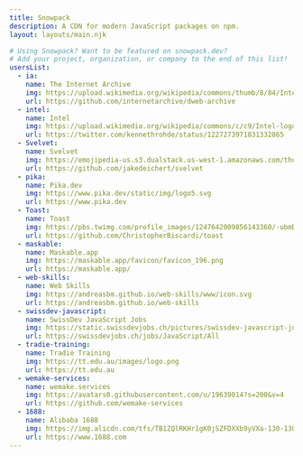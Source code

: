 ```yaml
---
title: Snowpack
description: A CDN for modern JavaScript packages on npm.
layout: layouts/main.njk

# Using Snowpack? Want to be featured on snowpack.dev?
# Add your project, organization, or company to the end of this list!
usersList:
  - ia:
    name: The Internet Archive
    img: https://upload.wikimedia.org/wikipedia/commons/thumb/8/84/Internet_Archive_logo_and_wordmark.svg/1200px-Internet_Archive_logo_and_wordmark.svg.png
    url: https://github.com/internetarchive/dweb-archive
  - intel:
    name: Intel
    img: https://upload.wikimedia.org/wikipedia/commons/c/c9/Intel-logo.svg
    url: https://twitter.com/kennethrohde/status/1227273971831332865
  - Svelvet:
    name: Svelvet
    img: https://emojipedia-us.s3.dualstack.us-west-1.amazonaws.com/thumbs/240/apple/237/spool-of-thread_1f9f5.png
    url: https://github.com/jakedeichert/svelvet
  - pika:
    name: Pika.dev
    img: https://www.pika.dev/static/img/logo5.svg
    url: https://www.pika.dev
  - Toast:
    name: Toast
    img: https://pbs.twimg.com/profile_images/1247642009856143360/-ubmDwlW_400x400.jpg
    url: https://github.com/ChristopherBiscardi/toast
  - maskable:
    name: Maskable.app
    img: https://maskable.app/favicon/favicon_196.png
    url: https://maskable.app/
  - web-skills:
    name: Web Skills
    img: https://andreasbm.github.io/web-skills/www/icon.svg
    url: https://andreasbm.github.io/web-skills
  - swissdev-javascript:
    name: SwissDev JavaScript Jobs
    img: https://static.swissdevjobs.ch/pictures/swissdev-javascript-jobs.svg
    url: https://swissdevjobs.ch/jobs/JavaScript/All
  - tradie-training:
    name: Tradie Training
    img: https://tt.edu.au/images/logo.png
    url: https://tt.edu.au
  - wemake-services:
    name: wemake.services
    img: https://avatars0.githubusercontent.com/u/19639014?s=200&v=4
    url: https://github.com/wemake-services
  - 1688:
    name: Alibaba 1688
    img: https://img.alicdn.com/tfs/TB1ZQlRKHr1gK0jSZFDXXb9yVXa-130-130.png
    url: https://www.1688.com
---
```

